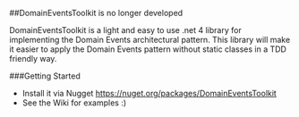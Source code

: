##DomainEventsToolkit is no longer developed


DomainEventsToolkit is a light and easy to use .net 4 library for implementing the Domain Events architectural pattern. This library will make it easier to apply the Domain Events pattern without static classes in a TDD friendly way.

###Getting Started

*  Install it via Nugget https://nuget.org/packages/DomainEventsToolkit
*  See the Wiki for examples :)
